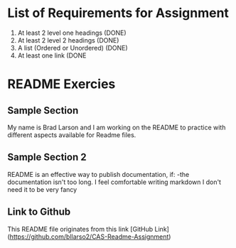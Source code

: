 # List of Requirements for Assignment

1. At least 2 level one headings (DONE)
2. At least 2 level 2 headings (DONE)
3. A list (Ordered or Unordered)  (DONE)
4. At least one link (DONE


# README Exercies

## Sample Section

My name is Brad Larson and I am working on the README to practice with different aspects available for Readme files. 

## Sample Section 2

README is an effective way to publish documentation, if: 
-the documentation isn't too long.
I feel comfortable writing markdown
I don't need it to be very fancy


## Link to Github

This README file originates from this link [GitHub Link] (https://github.com/bllarso2/CAS-Readme-Assignment)
